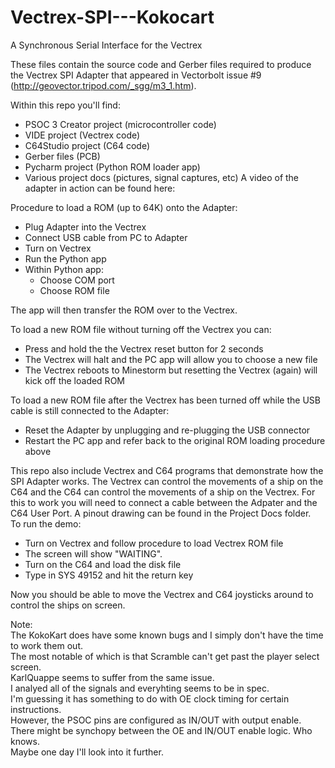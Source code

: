 # Vectrex-SPI---Kokocart
A Synchronous Serial Interface for the Vectrex

These files contain the source code and Gerber files required to produce the Vectrex SPI Adapter that appeared in Vectorbolt issue #9 (http://geovector.tripod.com/_sgg/m3_1.htm).   
 
Within this repo you'll find:
* PSOC 3 Creator project (microcontroller code)
* VIDE project (Vectrex code)
* C64Studio project (C64 code)
* Gerber files (PCB)
* Pycharm project (Python ROM loader app)
* Various project docs (pictures, signal captures, etc) 
A video of the adapter in action can be found here: 
 
Procedure to load a ROM (up to 64K) onto the Adapter: 
* Plug Adapter into the Vectrex
* Connect USB cable from PC to Adapter
* Turn on Vectrex
* Run the Python app
* Within Python app:
  * Choose COM port
  * Choose ROM file 

The app will then transfer the ROM over to the Vectrex.  

To load a new ROM file without turning off the Vectrex you can:  
* Press and hold the the Vectrex reset button for 2 seconds
* The Vectrex will halt and the PC app will allow you to choose a new file
* The Vectrex reboots to Minestorm but resetting the Vectrex (again) will kick off the loaded ROM    

To load a new ROM file after the Vectrex has been turned off while the USB cable is still connected to the Adapter:
* Reset the Adapter by unplugging and re-plugging the USB connector 
* Restart the PC app and refer back to the original ROM loading procedure above 

This repo also include Vectrex and C64 programs that demonstrate how the SPI Adapter works. The Vectrex can control the movements of a ship on the C64 and the C64 can control the movements of a ship on the Vectrex. For this to work you will need to connect a cable between the Adpater and the C64 User Port. A pinout drawing can be found in the Project Docs folder.  
To run the demo:
* Turn on Vectrex and follow procedure to load Vectrex ROM file
* The screen will show "WAITING".
* Turn on the C64 and load the disk file
* Type in SYS 49152 and hit the return key  

Now you should be able to move the Vectrex and C64 joysticks around to control the ships on screen.  

Note:  
The KokoKart does have some known bugs and I simply don't have the time to work them out.  
The most notable of which is that Scramble can't get past the player select screen.  
KarlQuappe seems to suffer from the same issue.  
I analyed all of the signals and everyhting seems to be in spec.  
I'm guessing it has something to do with OE clock timing for certain instructions.  
However, the PSOC pins are configured as IN/OUT with output enable.  
There might be synchopy between the OE and IN/OUT enable logic. Who knows.  
Maybe one day I'll look into it further.
